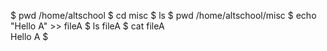 $ pwd 
/home/altschool
$ cd misc
$ ls
$ pwd
/home/altschool/misc
$ echo "Hello A" >> fileA
$ ls
fileA
$ cat fileA     
Hello A
$ 